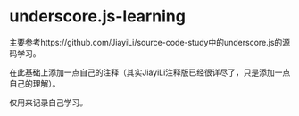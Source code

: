 # underscore.js-learning

主要参考https://github.com/JiayiLi/source-code-study中的underscore.js的源码学习。

在此基础上添加一点自己的注释（其实JiayiLi注释版已经很详尽了，只是添加一点自己的理解）。

仅用来记录自己学习。